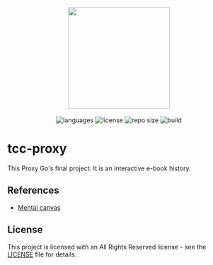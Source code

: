 <div align="center">
  <img src=".github/assets/badge.png" width="230px" />
</div>
<br/>
<div align="center">
  <img src="https://img.shields.io/github/languages/count/vcwild/tcc-proxy?color=%23ff3cbe&style=flat-square" alt="languages" />
  <img src="https://img.shields.io/github/license/vcwild/tcc-proxy?color=%23ff3cbe&style=flat-square" alt="license" />
  <img src="https://img.shields.io/github/repo-size/vcwild/tcc-proxy?color=%23ff3cbe&style=flat-square" alt="repo size" />
  <img src="https://img.shields.io/github/actions/workflow/status/vcwild/tcc-proxy/build.yml?branch=main&style=flat-square&color=%23ff3cbe" alt="build" />
</div>

# tcc-proxy

This Proxy Go's final project. It is an interactive e-book history.

## References

- [Mental canvas](https://www.mentalcanvas.com/)

## License

This project is licensed with an All Rights Reserved license - see the [LICENSE](LICENSE) file for details.
